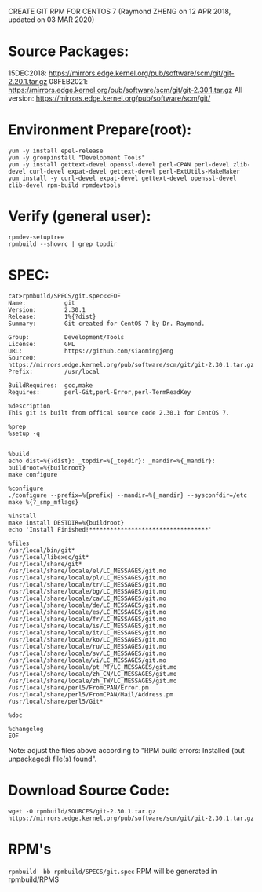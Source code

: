 CREATE GIT RPM FOR CENTOS 7  (Raymond ZHENG on 12 APR 2018, updated on 03 MAR 2020)

# Source Packages:
15DEC2018:   https://mirrors.edge.kernel.org/pub/software/scm/git/git-2.20.1.tar.gz
08FEB2021:   https://mirrors.edge.kernel.org/pub/software/scm/git/git-2.30.1.tar.gz
All version: https://mirrors.edge.kernel.org/pub/software/scm/git/

# Environment Prepare(root):
```
yum -y install epel-release
yum -y groupinstall "Development Tools"
yum -y install gettext-devel openssl-devel perl-CPAN perl-devel zlib-devel curl-devel expat-devel gettext-devel perl-ExtUtils-MakeMaker
yum install -y curl-devel expat-devel gettext-devel openssl-devel zlib-devel rpm-build rpmdevtools
```
# Verify (general user):
```
rpmdev-setuptree
rpmbuild --showrc | grep topdir
```
# SPEC:
```
cat>rpmbuild/SPECS/git.spec<<EOF
Name:           git
Version:        2.30.1
Release:        1%{?dist}
Summary:        Git created for CentOS 7 by Dr. Raymond.

Group:          Development/Tools
License:        GPL
URL:            https://github.com/siaomingjeng
Source0:        https://mirrors.edge.kernel.org/pub/software/scm/git/git-2.30.1.tar.gz
Prefix:         /usr/local

BuildRequires:  gcc,make
Requires:       perl-Git,perl-Error,perl-TermReadKey

%description
This git is built from offical source code 2.30.1 for CentOS 7.

%prep
%setup -q


%build
echo dist=%{?dist}: _topdir=%{_topdir}: _mandir=%{_mandir}: buildroot=%{buildroot}
make configure

%configure
./configure --prefix=%{prefix} --mandir=%{_mandir} --sysconfdir=/etc
make %{?_smp_mflags}

%install
make install DESTDIR=%{buildroot}
echo 'Install Finished!**********************************'

%files
/usr/local/bin/git*
/usr/local/libexec/git*
/usr/local/share/git*
/usr/local/share/locale/el/LC_MESSAGES/git.mo
/usr/local/share/locale/pl/LC_MESSAGES/git.mo
/usr/local/share/locale/tr/LC_MESSAGES/git.mo
/usr/local/share/locale/bg/LC_MESSAGES/git.mo
/usr/local/share/locale/ca/LC_MESSAGES/git.mo
/usr/local/share/locale/de/LC_MESSAGES/git.mo
/usr/local/share/locale/es/LC_MESSAGES/git.mo
/usr/local/share/locale/fr/LC_MESSAGES/git.mo
/usr/local/share/locale/is/LC_MESSAGES/git.mo
/usr/local/share/locale/it/LC_MESSAGES/git.mo
/usr/local/share/locale/ko/LC_MESSAGES/git.mo
/usr/local/share/locale/ru/LC_MESSAGES/git.mo
/usr/local/share/locale/sv/LC_MESSAGES/git.mo
/usr/local/share/locale/vi/LC_MESSAGES/git.mo
/usr/local/share/locale/pt_PT/LC_MESSAGES/git.mo
/usr/local/share/locale/zh_CN/LC_MESSAGES/git.mo
/usr/local/share/locale/zh_TW/LC_MESSAGES/git.mo
/usr/local/share/perl5/FromCPAN/Error.pm
/usr/local/share/perl5/FromCPAN/Mail/Address.pm
/usr/local/share/perl5/Git*

%doc

%changelog
EOF
```
Note: adjust the files above according to "RPM build errors: Installed (but unpackaged) file(s) found".
# Download Source Code:
```wget -O rpmbuild/SOURCES/git-2.30.1.tar.gz https://mirrors.edge.kernel.org/pub/software/scm/git/git-2.30.1.tar.gz```

# RPM's
```rpmbuild -bb rpmbuild/SPECS/git.spec```
RPM will be generated in rpmbuild/RPMS
